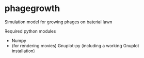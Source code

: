 # phagegrowth
Simulation model for growing phages on baterial lawn


Required python modules
* Numpy
* (for rendering movies) Gnuplot-py (including a working Gnuplot installation)
